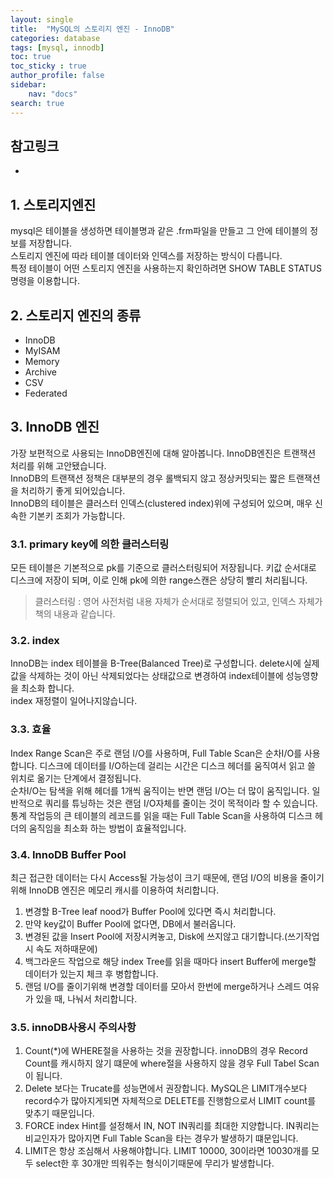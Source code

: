 ```yaml
---
layout: single
title:  "MySQL의 스토리지 엔진 - InnoDB"
categories: database
tags: [mysql, innodb]
toc: true
toc_sticky : true
author_profile: false
sidebar:
    nav: "docs"
search: true
---
```


## 참고링크
+ [](https://joebaak.blogspot.com/2017/05/mysql-innodb.html)

## 1. 스토리지엔진
mysql은 테이블을 생성하면 테이블명과 같은 .frm파일을 만들고 그 안에 테이블의 정보를 저장합니다.  
스토리지 엔진에 따라 테이블 데이터와 인덱스를 저장하는 방식이 다릅니다.  
특정 테이블이 어떤 스토리지 엔진을 사용하는지 확인하려면 SHOW TABLE STATUS 명령을 이용합니다.  

## 2. 스토리지 엔진의 종류
- InnoDB
- MyISAM
- Memory
- Archive
- CSV
- Federated

## 3. InnoDB 엔진
가장 보편적으로 사용되는 InnoDB엔진에 대해 알아봅니다. InnoDB엔진은 트랜잭션 처리를 위해 고안됐습니다.  
InnoDB의 트랜잭션 정책은 대부분의 경우 롤백되지 않고 정상커밋되는 짧은 트랜잭션을 처리하기 좋게 되어있습니다.  
InnoDB의 테이블은 클러스터 인덱스(clustered index)위에 구성되어 있으며, 매우 신속한 기본키 조회가 가능합니다.  

### 3.1. primary key에 의한 클러스터링
모든 테이블은 기본적으로 pk를 기준으로 클러스터링되어 저장됩니다. 키값 순서대로 디스크에 저장이 되며, 이로 인해 pk에 의한 range스캔은 상당히 빨리 처리됩니다.  

> 클러스터링 : 영어 사전처럼 내용 자체가 순서대로 정렬되어 있고, 인덱스 자체가 책의 내용과 같습니다.

### 3.2. index
InnoDB는 index 테이블을 B-Tree(Balanced Tree)로 구성합니다. delete시에 실제 값을 삭제하는 것이 아닌 삭제되었다는 상태값으로 변경하여 index테이블에 성능영향을 최소화 합니다.  
index 재정렬이 일어나지않습니다.  

### 3.3. 효율
Index Range Scan은 주로 랜덤 I/O를 사용하며, Full Table Scan은 순차I/O를 사용합니다. 디스크에 데이터를 I/O하는데 걸리는 시간은 디스크 헤더를 움직여서 읽고 쓸 위치로 옮기는 단계에서 결정됩니다.  
순차I/O는 탐색을 위해 헤더를 1개씩 움직이는 반면 랜덤 I/O는 더 많이 움직입니다. 일반적으로 쿼리를 튜닝하는 것은 랜덤 I/O자체를 줄이는 것이 목적이라 할 수 있습니다.  
통계 작업등의 큰 테이블의 레코드를 읽을 때는 Full Table Scan을 사용하여 디스크 헤더의 움직임을 최소화 하는 방법이 효율적입니다.  

### 3.4. InnoDB Buffer Pool
최근 접근한 데이터는 다시 Access될 가능성이 크기 때문에, 랜덤 I/O의 비용을 줄이기 위해 InnoDB 엔진은 메모리 캐시를 이용하여 처리합니다.  

1. 변경할 B-Tree leaf nood가 Buffer Pool에 있다면 즉시 처리합니다.
2. 만약 key값이 Buffer Pool에 없다면, DB에서 불러옵니다.
3. 변경된 값을 Insert Pool에 저장시켜놓고, Disk에 쓰지않고 대기합니다.(쓰기작업시 속도 저하때문에)
4. 백그라운드 작업으로 해당 index Tree를 읽을 때마다 insert Buffer에 merge할 데이터가 있는지 체크 후 병합합니다.
5. 랜덤 I/O를 줄이기위해 변경할 데이터를 모아서 한번에 merge하거나 스레드 여유가 있을 때, 나눠서 처리합니다.

### 3.5. innoDB사용시 주의사항
1. Count(*)에 WHERE절을 사용하는 것을 권장합니다.  innoDB의 경우 Record Count를 캐시하지 않기 떄문에 where절을 사용하지 않을 경우 Full Tabel Scan이 됩니다.
2. Delete 보다는 Trucate를 성능면에서 권장합니다. MySQL은 LIMIT개수보다 record수가 많아지게되면 자체적으로 DELETE를 진행함으로서 LIMIT count를 맞추기 때문입니다.
3. FORCE index Hint를 설정해서 IN, NOT IN쿼리를 최대한 지양합니다. IN쿼리는 비교인자가 많아지면 Full Table Scan을 타는 경우가 발생하기 떄문입니다.  
4. LIMIT은 항상 조심해서 사용해야합니다. LIMIT 10000, 30이라면 10030개를 모두 select한 후 30개만 띄워주는 형식이기때문에 무리가 발생합니다.
